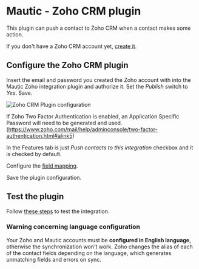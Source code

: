 # Mautic - Zoho CRM plugin

This plugin can push a contact to Zoho CRM when a contact makes some action.

If you don't have a Zoho CRM account yet, [create it](https://www.zoho.com/crm/).

## Configure the Zoho CRM plugin

Insert the email and password you created the Zoho account with into the Mautic Zoho integration plugin and authorize it. Set the *Publish* switch to *Yes*. Save.

![Zoho CRM Plugin configuration](/plugins/media/plugins-zoho-authorization.png "Zoho CRM Plugin configuration")

If Zoho Two Factor Authentication is enabled, an Application Specific Password will need to be generated and used.
(https://www.zoho.com/mail/help/adminconsole/two-factor-authentication.html#alink5)

In the Features tab is just *Push contacts to this integration* checkbox and it is checked by default.

Configure the [field mapping](./../plugins/field_mapping.html).

Save the plugin configuration.

## Test the plugin

Follow [these steps](./../plugins/integration_test.html) to test the integration.

### Warning concerning language configuration
Your Zoho and Mautic accounts must be **configured in English language**, otherwise the synchronization won't work.
Zoho changes the alias of each of the contact fields depending on the language, which generates unmatching fields and errors on sync.
